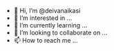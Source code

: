 - 👋 Hi, I’m @deivanaikasi
- 👀 I’m interested in ...
- 🌱 I’m currently learning ...
- 💞️ I’m looking to collaborate on ...
- 📫 How to reach me ...

<!---
deivanaikasi/deivanaikasi is a ✨ special ✨ repository because its `README.md` (this file) appears on your GitHub profile.
You can click the Preview link to take a look at your changes.
--->
